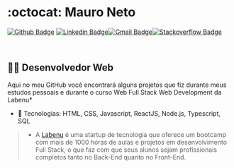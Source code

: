 # :octocat: Mauro Neto

[![Github Badge](https://img.shields.io/badge/-Github-000?style=flat-square&logo=Github&logoColor=white&link=https://github.com/jmauroneto)](https://github.com/jmauroneto) [![Linkedin Badge](https://img.shields.io/badge/-LinkedIn-blue?style=flat-square&logo=Linkedin&logoColor=white&link=https://www.linkedin.com/in/jmauroneto/)](https://www.linkedin.com/in/jmauroneto/)[![Gmail Badge](https://img.shields.io/badge/-Gmail-c14438?style=flat-square&logo=Gmail&logoColor=white&link=mailto:jmauroneto@gmail.com)](mailto:jmauroneto@gmail.com)[![Stackoverflow Badge](https://img.shields.io/badge/-Stackoverflow-4CA143?style=flat-square&logo=Stackoverflow&logoColor=white&link=https://stackoverflow.com/users/13380985/jmauroneto)](https://stackoverflow.com/users/13380985/jmauroneto)

<br>

## :man_technologist: Desenvolvedor Web 

Aqui no meu GitHub você encontrará alguns projetos que fiz durante meus estudos pessoais e durante o curso Web Full Stack Web Development da Labenu*


- :wrench: Tecnologias: HTML, CSS, Javascript, ReactJS, Node.js, Typescript, SQL


> * A [Labenu](https://www.labenu.com.br/) é uma startup de tecnologia que oferece um bootcamp com mais de 1000 horas de aulas e projetos em desenvolvimento Full Stack, o que faz com que seus alunos sejam profissionais completos tanto no Back-End quanto no Front-End.
